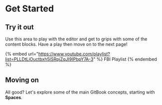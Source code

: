 # Get Started

## Try it out

Use this area to play with the editor and get to grips with some of the content blocks. Have a play then move on to the next page!

{% embed url="https://www.youtube.com/playlist?list=PLLDtLiOuctbxh5lSRpjZqJI9IPbpY7A-3" %}
FBI Playlist
{% endembed %}

## Moving on

All good? Let's explore some of the main GitBook concepts, starting with **Spaces**.
